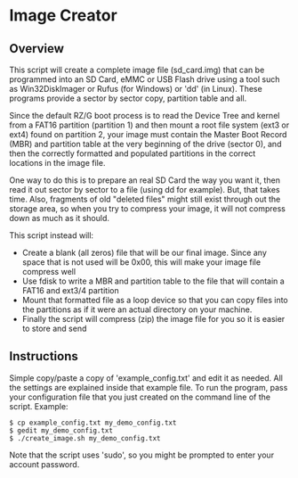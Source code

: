 # Image Creator

## Overview

This script will create a complete image file (sd_card.img) that can be programmed into an SD Card, eMMC or USB Flash drive using a tool such as Win32DiskImager or Rufus (for Windows) or 'dd' (in Linux). These programs provide a sector by sector copy, partition table and all.

Since the default RZ/G boot process is to read the Device Tree and kernel from a FAT16 partition (partition 1) and then mount a root file system (ext3 or ext4) found on partition 2, your image must contain the Master Boot Record (MBR) and partition table at the very beginning of the drive (sector 0), and then the correctly formatted and populated partitions in the correct locations in the image file.

One way to do this is to prepare an real SD Card the way you want it, then read it out sector by sector to a file (using dd for example). But, that takes time. Also, fragments of old "deleted files" might still exist through out the storage area, so when you try to compress your image, it will not compress down as much as it should.

This script instead will:
 - Create a blank (all zeros) file that will be our final image. Since any space that is not used will be 0x00, this will make your image file compress well
 - Use fdisk to write a MBR and partition table to the file that will contain a FAT16 and ext3/4 partition
 - Mount that formatted file as a loop device so that you can copy files into the partitions as if it were an actual directory on your machine.
 - Finally the script will compress (zip) the image file for you so it is easier to store and send

## Instructions

Simple copy/paste a copy of 'example_config.txt' and edit it as needed. All the settings are explained inside that example file.
To run the program, pass your configuration file that you just created on the command line of the script.
Example:

    $ cp example_config.txt my_demo_config.txt
    $ gedit my_demo_config.txt
    $ ./create_image.sh my_demo_config.txt

Note that the script uses 'sudo', so you might be prompted to enter your account password.


